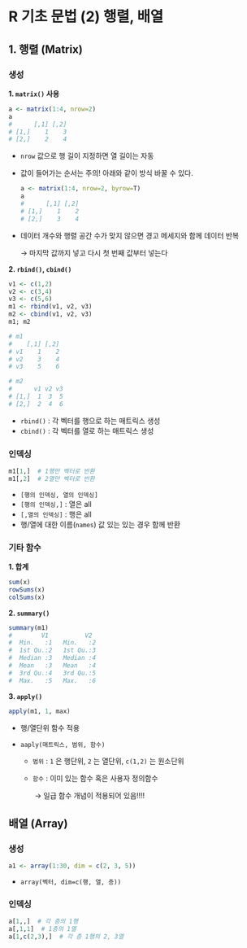 # R 기초 문법 (2) 행렬, 배열

## 1. 행렬 (Matrix)

### 생성

**1. `matrix()` 사용**

```R
a <- matrix(1:4, nrow=2)
a
#      [,1] [,2]
# [1,]    1    3
# [2,]    2    4
```

* `nrow` 값으로 행 길이 지정하면 열 길이는 자동

* 값이 들어가는 순서는 주의! 아래와 같이 방식 바꿀 수 있다.

  ```R
  a <- matrix(1:4, nrow=2, byrow=T)
  a
  #      [,1] [,2]
  # [1,]    1    2
  # [2,]    3    4
  ```

* 데이터 개수와 행렬 공간 수가 맞지 않으면 경고 메세지와 함께 데이터 반복

  → 마지막 값까지 넣고 다시 첫 번째 값부터 넣는다



**2. `rbind()`,  `cbind()`**

```R
v1 <- c(1,2)
v2 <- c(3,4)
v3 <- c(5,6)
m1 <- rbind(v1, v2, v3)
m2 <- cbind(v1, v2, v3)
m1; m2

# m1
#    [,1] [,2]
# v1    1    2
# v2    3    4
# v3    5    6

# m2
#      v1 v2 v3
# [1,]  1  3  5
# [2,]  2  4  6

```

* `rbind()` :  각 벡터를 행으로 하는 매트릭스 생성
* `cbind()` :  각 벡터를 열로 하는 매트릭스 생성



### 인덱싱

```R
m1[1,]  # 1행만 벡터로 반환
m1[,2]  # 2열만 벡터로 반환
```

* `[행의 인덱싱, 열의 인덱싱]`
* `[행의 인덱싱,]` :  열은 all
* `[,열의 인덱싱]` :  행은 all
* 행/열에 대한 이름(`names`) 값 있는 있는 경우 함께 반환



### 기타 함수

**1. 합계**

```R
sum(x)
rowSums(x)
colSums(x)
```



**2. `summary()`**

```R
summary(m1)
#        V1          V2   
#  Min.   :1   Min.   :2  
#  1st Qu.:2   1st Qu.:3  
#  Median :3   Median :4  
#  Mean   :3   Mean   :4  
#  3rd Qu.:4   3rd Qu.:5  
#  Max.   :5   Max.   :6  
```



**3. `apply()`**

```R
apply(m1, 1, max)
```

* 행/열단위 함수 적용

* `aaply(매트릭스, 범위, 함수)`

  * `범위` :  `1` 은 행단위, `2` 는 열단위, `c(1,2)` 는 원소단위

  * `함수` : 이미 있는 함수 혹은 사용자 정의함수

    ​			→ 일급 함수 개념이 적용되어 있음!!!!





## 배열 (Array)

### 생성

```R
a1 <- array(1:30, dim = c(2, 3, 5))
```

* `array(벡터, dim=c(행, 열, 층))`



### 인덱싱

```R
a[1,,]  # 각 층의 1행
a[,1,1]  # 1층의 1열
a[1,c(2,3),]  # 각 층 1행의 2, 3열
```

